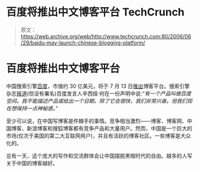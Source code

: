 # 百度将推出中文博客平台 TechCrunch

> 原文：<https://web.archive.org/web/http://www.techcrunch.com:80/2006/06/29/baidu-may-launch-chinese-blogging-platform/>

# 百度将推出中文博客平台

 [](https://web.archive.org/web/20221004173548/http://www.baidu.com/) 中国搜索引擎[百度](https://web.archive.org/web/20221004173548/http://www.baidu.com/)，市值约 30 亿美元，将于 7 月 13 日[推出](https://web.archive.org/web/20221004173548/http://www.chinatechnews.com/index.php?action=show&type=news&id=4130)博客平台。搜索引擎杂志[报道](https://web.archive.org/web/20221004173548/http://www.searchenginejournal.com/?p=3583)(但没有署名)百度发言人辛西娅·何在一份声明中说:*“有一个产品叫做百度空间。我不能描述产品或给出一个日期，除了它会很快，我们非常兴奋。但我们现在想保持一点神秘感。”*

至少可以说，在中国写博客是件棘手的事情。竞争相当激烈——博客、博客网、中国博客、新浪博客和搜狐博客都有竞争产品和大量用户。然而，中国是一个巨大的市场(仅次于美国的第二大互联网用户)，并且有活跃的博客社区。一些博客是大众化的。

总有一天，这个庞大的写作和交流群体会让中国摆脱黑暗时代的自由。越多的人写关于中国的博客越好。